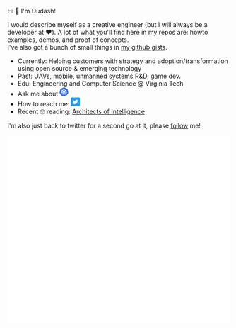 Hi 👋 I'm Dudash!

I would describe myself as a creative engineer (but I will always be a developer at :heart:). A lot of what you'll find here in my repos are: howto examples, demos, and proof of concepts.<br/>
I've also got a bunch of small things in [my github gists](https://gist.github.com/dudash).

- Currently: Helping customers with strategy and adoption/transformation using open source & emerging technology
- Past: UAVs, mobile, unmanned systems R&D, game dev.
- Edu: Engineering and Computer Science @ Virginia Tech 
- Ask me about <img src="https://raw.githubusercontent.com/kubernetes/kubernetes/master/logo/logo.svg" width="20" height="20">
- How to reach me: <a href="https://twitter.com/dudashtweets"><img src="./twitter.png" width="20" height="20"></a>
- Recent 🤓 reading: [Architects of Intelligence](https://www.goodreads.com/book/show/41998128-architects-of-intelligence)

I'm also just back to twitter for a second go at it, please [follow](https://twitter.com/dudashtweets) me!

![dudashmetrics](https://raw.githubusercontent.com/dudash/dudash/main/github-metrics.svg)

<!--
Here are some ideas to get you started:
- 🔭 I’m currently working on ...
- 🌱 I’m currently learning ...
- 👯 I’m looking to collaborate on ...
- 🤔 I’m looking for help with ...
- 💬 Ask me about ...
- 📫 How to reach me: [![Twitter](https://img.shields.io/twitter/follow/dudashtweets.svg?style=social&label=@dudashtweets)](https://twitter.com/dudashtweets)  
- 😄 Pronouns: ...
- ⚡ Fun fact: ...
-->
